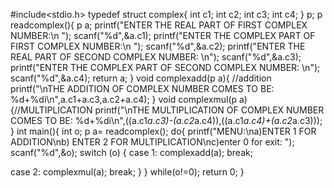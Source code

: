 #include<stdio.h>
typedef struct complex{
    int c1;
    int c2;
    int c3;
    int c4;
} p;
p readcomplex(){
p a;
printf("ENTER THE REAL PART OF FIRST COMPLEX NUMBER:\n ");
scanf("%d",&a.c1);
printf("ENTER THE COMPLEX PART OF FIRST COMPLEX NUMBER:\n ");
scanf("%d",&a.c2);
printf("ENTER THE REAL PART OF SECOND COMPLEX NUMBER: \n");
scanf("%d",&a.c3);
printf("ENTER THE COMPLEX PART OF SECOND COMPLEX NUMBER: \n");
scanf("%d",&a.c4);
return a;
}
void complexadd(p a){
    //addition
    printf("\nTHE ADDITION OF COMPLEX NUMBER COMES TO BE: %d+%di\n",a.c1+a.c3,a.c2+a.c4);
   }
    void complexmul(p a){//MULTIPLICATION
    printf("\nTHE MULTIPLICATION OF COMPLEX NUMBER COMES TO BE: %d+%di\n",((a.c1*a.c3)-(a.c2*a.c4)),((a.c1*a.c4)+(a.c2*a.c3)));
}
int main(){
int o;
 p a=   readcomplex();
 do{
 printf("MENU:\na)ENTER 1 FOR ADDITION\nb) ENTER 2 FOR MULTIPLICATION\nc)enter 0 for exit: ");
 scanf("%d",&o);
 switch (o) 
 {
    case 1:
complexadd(a);
break;
 
 case 2:
complexmul(a);
break;
}
 }
 while(o!=0);
    return 0;
}

